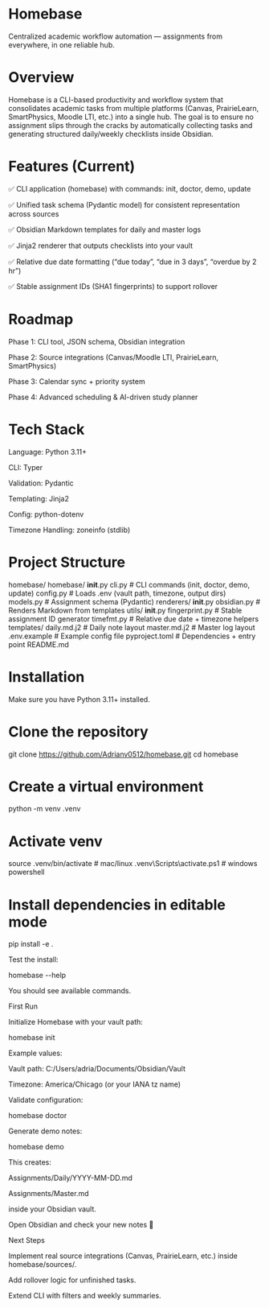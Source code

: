 # Homebase

Centralized academic workflow automation — assignments from everywhere, in one reliable hub.

# Overview

Homebase is a CLI-based productivity and workflow system that consolidates academic tasks from multiple platforms (Canvas, PrairieLearn, SmartPhysics, Moodle LTI, etc.) into a single hub. The goal is to ensure no assignment slips through the cracks by automatically collecting tasks and generating structured daily/weekly checklists inside Obsidian.

# Features (Current)

✅ CLI application (homebase) with commands: init, doctor, demo, update

✅ Unified task schema (Pydantic model) for consistent representation across sources

✅ Obsidian Markdown templates for daily and master logs

✅ Jinja2 renderer that outputs checklists into your vault

✅ Relative due date formatting (“due today”, “due in 3 days”, “overdue by 2 hr”)

✅ Stable assignment IDs (SHA1 fingerprints) to support rollover

# Roadmap

 Phase 1: CLI tool, JSON schema, Obsidian integration

 Phase 2: Source integrations (Canvas/Moodle LTI, PrairieLearn, SmartPhysics)

 Phase 3: Calendar sync + priority system

 Phase 4: Advanced scheduling & AI-driven study planner

# Tech Stack

Language: Python 3.11+

CLI: Typer

Validation: Pydantic

Templating: Jinja2

Config: python-dotenv

Timezone Handling: zoneinfo (stdlib)

# Project Structure
homebase/
  homebase/
    __init__.py
    cli.py              # CLI commands (init, doctor, demo, update)
    config.py           # Loads .env (vault path, timezone, output dirs)
    models.py           # Assignment schema (Pydantic)
    renderers/
      __init__.py
      obsidian.py       # Renders Markdown from templates
    utils/
      __init__.py
      fingerprint.py    # Stable assignment ID generator
      timefmt.py        # Relative due date + timezone helpers
  templates/
    daily.md.j2         # Daily note layout
    master.md.j2        # Master log layout
  .env.example          # Example config file
  pyproject.toml        # Dependencies + entry point
  README.md

# Installation

Make sure you have Python 3.11+ installed.

# Clone the repository
git clone https://github.com/Adrianv0512/homebase.git
cd homebase

# Create a virtual environment
python -m venv .venv
# Activate venv
source .venv/bin/activate        # mac/linux
.venv\Scripts\activate.ps1       # windows powershell

# Install dependencies in editable mode
pip install -e .


Test the install:

homebase --help


You should see available commands.

First Run

Initialize Homebase with your vault path:

homebase init


Example values:

Vault path: C:/Users/adria/Documents/Obsidian/Vault

Timezone: America/Chicago (or your IANA tz name)

Validate configuration:

homebase doctor


Generate demo notes:

homebase demo


This creates:

Assignments/Daily/YYYY-MM-DD.md

Assignments/Master.md

inside your Obsidian vault.

Open Obsidian and check your new notes 🎉

Next Steps

Implement real source integrations (Canvas, PrairieLearn, etc.) inside homebase/sources/.

Add rollover logic for unfinished tasks.

Extend CLI with filters and weekly summaries.